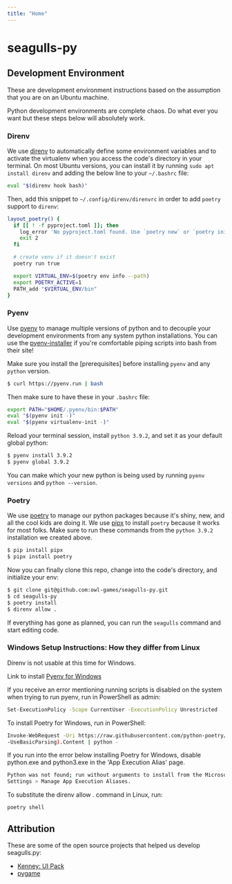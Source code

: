 ```yaml
---
title: "Home"
---
```


# seagulls-py

## Development Environment
These are development environment instructions based on the assumption that you are on an Ubuntu
machine.

Python development environments are complete chaos. Do what ever you want but these steps below will
absolutely work.

### Direnv
[direnv]: <https://direnv.net>
We use [direnv] to automatically define some environment variables and to activate the virtualenv
when you access the code's directory in your terminal. On most Ubuntu versions, you can install it
by running `sudo apt install direnv` and adding the below line to your `~/.bashrc` file:

```bash
eval "$(direnv hook bash)"
```

Then, add this snippet to `~/.config/direnv/direnvrc` in order to add `poetry` support to `direnv`:
```bash
layout_poetry() {
  if [[ ! -f pyproject.toml ]]; then
    log_error 'No pyproject.toml found. Use `poetry new` or `poetry init` to create one first.'
    exit 2
  fi

  # create venv if it doesn't exist
  poetry run true

  export VIRTUAL_ENV=$(poetry env info --path)
  export POETRY_ACTIVE=1
  PATH_add "$VIRTUAL_ENV/bin"
}
```

### Pyenv
[pyenv]: <https://github.com/pyenv/pyenv> "Pyenv"
[pyenv-installer]: <https://github.com/pyenv/pyenv-installer> "Pyenv Installer"
[pyenv-prereqs]: <https://github.com/pyenv/pyenv/wiki/Common-build-problems> "Pyenv Prerequisites"
Use [pyenv] to manage multiple versions of python and to decouple your development
environments from any system python installations. You can use the [pyenv-installer] if you're
comfortable piping scripts into bash from their site!

Make sure you install the [prerequisites] before installing `pyenv` and any `python` version.

```bash
$ curl https://pyenv.run | bash
```

Then make sure to have these in your `.bashrc` file:

```bash
export PATH="$HOME/.pyenv/bin:$PATH"
eval "$(pyenv init -)"
eval "$(pyenv virtualenv-init -)"
```

Reload your terminal session, install `python 3.9.2`, and set it as your default global python:
```bash
$ pyenv install 3.9.2
$ pyenv global 3.9.2
```

You can make which your new python is being used by running `pyenv versions` and `python --version`.

### Poetry
[poetry]: <https://python-poetry.org> "Poetry"
[pipx]: <https://pipxproject.github.io/pipx/> "pipx"
We use [poetry] to manage our python packages because it's shiny, new, and all the cool kids are
doing it. We use [pipx] to install `poetry` because it works for most folks. Make sure to run these
commands from the `python 3.9.2` installation we created above.

```bash
$ pip install pipx
$ pipx install poetry
```

Now you can finally clone this repo, change into the code's directory, and initialize your env:
```bash
$ git clone git@github.com:owl-games/seagulls-py.git
$ cd seagulls-py
$ poetry install
$ direnv allow .
```

If everything has gone as planned, you can run the `seagulls` command and start editing code.

### Windows Setup Instructions: How they differ from Linux
[Pyenv for Windows]: <https://pyenv-win.github.io/pyenv-win/> "Pyenv for windows"
Direnv is not usable at this time for Windows.

Link to install [Pyenv for Windows]

If you receive an error mentioning running scripts is disabled on the system when trying to run pyenv, 
run in PowerShell as admin:
```bash
Set-ExecutionPolicy -Scope CurrentUser -ExecutionPolicy Unrestricted
```
To install Poetry for Windows, run in PowerShell:
```bash
Invoke-WebRequest -Uri https://raw.githubusercontent.com/python-poetry/poetry/master/get-poetry.py 
-UseBasicParsing).Content | python - 
```

If you run into the error below installing Poetry for Windows, disable python.exe and python3.exe in the
'App Execution Alias' page.
```bash
Python was not found; run without arguments to install from the Microsoft Store, or disable this shortcut from 
Settings > Manage App Execution Aliases.
```
To substitute the direnv allow . command in Linux, run:
```commandline
poetry shell
```

## Attribution

These are some of the open source projects that helped us develop seagulls.py:

- [Kenney: UI Pack](https://www.kenney.nl/assets/ui-pack)
- [pygame](https://www.pygame.org/)
